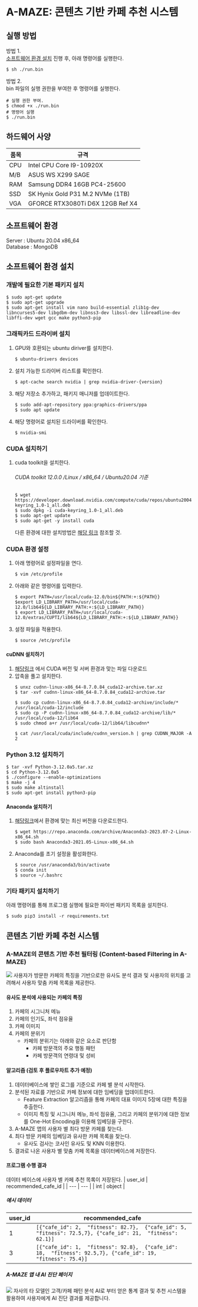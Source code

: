 # A-MAZE: 콘텐츠 기반 카페 추천 시스템
## 실행 방법
방법 1.   
[소프트웨어 환경 설치](#소프트웨어-환경-설치) 진행 후, 아래 명령어를 실행한다.
```shell
$ sh ./run.bin
```
방법 2.   
bin 파일의 실행 권한을 부여한 후 명령어를 실행한다.
```shell
# 실행 권한 부여.
$ chmod +x ./run.bin
# 명령어 실행
$ ./run.bin
```

## 하드웨어 사양
| 품목 | 규격 |
|------|------|
|CPU|Intel CPU Core I9-10920X|
|M/B| ASUS WS X299 SAGE|
|RAM | Samsung DDR4 16GB PC4-25600|
|SSD|SK Hynix Gold P31 M.2 NVMe (1TB)|
|VGA|GFORCE RTX3080Ti D6X 12GB Ref X4|

## 소프트웨어 환경
Server : Ubuntu 20.04 x86_64  
Database : MongoDB

## 소프트웨어 환경 설치
### 개발에 필요한 기본 패키지 설치
```shell
$ sudo apt-get update
$ sudo apt-get upgrade
$ sudo apt-get install vim nano build-essential zlib1g-dev libncurses5-dev libgdbm-dev libnss3-dev libssl-dev libreadline-dev libffi-dev wget gcc make python3-pip

```
### 그래픽카드 드라이버 설치
1. GPU와 호환되는 ubuntu diriver를 설치한다.
    ```shell 
    $ ubuntu-drivers devices
    ```
2. 설치 가능한 드라이버 리스트를 확인한다.
    ```shell 
    $ apt-cache search nvidia | grep nvidia-driver-{version}
    ```
3. 해당 저장소 추가하고, 패키지 매니저를 업데이트한다.
    ```shell 
    $ sudo add-apt-repository ppa:graphics-drivers/ppa
    $ sudo apt update
    ``` 
4. 해당 명령어로 설치된 드라이버를 확인한다.
    ```shell
    $ nvidia-smi
    ```

### CUDA 설치하기
1. cuda toolkit을 설치한다.  
    ###### CUDA toolkit 12.0.0 /Linux / x86_64 / Ubuntu20.04 기준
    ```shell
    $ wget https://developer.download.nvidia.com/compute/cuda/repos/ubuntu2004/x86_64/cuda-keyring_1.0-1_all.deb
    $ sudo dpkg -i cuda-keyring_1.0-1_all.deb
    $ sudo apt-get update
    $ sudo apt-get -y install cuda
    ```
    다른 환경에 대한 설치방법은 [해당 링크](https://developer.nvidia.com/cuda-12-0-0-download-archive) 참조할 것.

### CUDA 환경 설정
1. 아래 명령어로 설정파일을 연다.
    ```shell
    $ vim /etc/profile
    ```
2. 아래와 같은 명령어를 입력한다.
    ```shell
    $ export PATH=/usr/local/cuda-12.0/bin${PATH:+:${PATH}}
    $export LD_LIBRARY_PATH=/usr/local/cuda-12.0/lib64${LD_LIBRARY_PATH:+:${LD_LIBRARY_PATH}}
    $ export LD_LIBRARY_PATH=/usr/local/cuda-12.0/extras/CUPTI/lib64${LD_LIBRARY_PATH:+:${LD_LIBRARY_PATH}}
    ```
3. 설정 파일을 적용한다.
    ```shell
    $ source /etc/profile
    ```
#### cuDNN 설치하기  
1. [해당링크](https://developer.nvidia.com/rdp/cudnn-archive) 에서 CUDA 버전 및 서버 환경과 맞는 파일 다운로드 
2. 압축을 풀고 설치한다.
    ```shell
    $ unxz cudnn-linux-x86_64-8.7.0.84_cuda12-archive.tar.xz
    $ tar -xvf cudnn-linux-x86_64-8.7.0.84_cuda12-archive.tar

    $ sudo cp cudnn-linux-x86_64-8.7.0.84_cuda12-archive/include/* /usr/local/cuda-12/include
    $ sudo cp -P cudnn-linux-x86_64-8.7.0.84_cuda12-archive/lib/* /usr/local/cuda-12/lib64
    $ sudo chmod a+r /usr/local/cuda-12/lib64/libcudnn*

    $ cat /usr/local/cuda/include/cudnn_version.h | grep CUDNN_MAJOR -A 2
    ```

### Python 3.12 설치하기
```shell
$ tar -xvf Python-3.12.0a5.tar.xz
$ cd Python-3.12.0a5
$ ./configure --enable-optimizations
$ make -j 4
$ sudo make altinstall
$ sudo apt-get install python3-pip
```


#### Anaconda 설치하기 
1. [해당링크](https://repo.anaconda.com/archive/)에서 환경에 맞는 최신 버전을 다운로드한다.
    ```shell
    $ wget https://repo.anaconda.com/archive/Anaconda3-2023.07-2-Linux-x86_64.sh
    $ sudo bash Anaconda3-2021.05-Linux-x86_64.sh
    ```
2. Anaconda를 초기 설정을 활성화한다.
    ```shell
    $ source /usr/anaconda3/bin/activate 
    $ conda init
    $ source ~/.bashrc
    ```

### 기타 패키지 설치하기
아래 명령어를 통해 프로그램 실행에 필요한 파이썬 패키지 목록을 설치한다.
```shell
$ sudo pip3 install -r requirements.txt
```

## 콘텐츠 기반 카페 추천 시스템 
### A-MAZE의 콘텐츠 기반 추천 필터링 (Content-based Filtering in A-MAZE)
![](./images/the_big_ai_architecture.png)
사용자가 방문한 카페의 특징을 기반으로한 유사도 분석 결과 및 사용자의 위치를 고려해서 사용자 맞춤 카페 목록을 제공한다.

#### 유사도 분석에 사용되는 카페의 특징
1. 카페의 시그니처 메뉴
2. 카페의 인기도, 좌석 점유율
3. 카페 이미지
4. 카페의 분위기
    - 카페의 분위기는 아래와 같은 요소로 판단함
        - 카페 방문객의 주요 행동 패턴
        - 카페 방문객의 연령대 및 성비

#### 알고리즘 (검토 후 플로우차트 추가 예정)
1. 데이터베이스에 쌓인 로그를 기준으로 카페 별 분석 시작한다.
2. 분석된 자료를 기반으로 카페 정보에 대한 임베딩을 업데이트한다.
    - Feature Extraction 알고리즘을 통해 카페의 대표 이미지 5장에 대한 특징을 추출한다.
    - 이미지 특징 및 시그니처 메뉴, 좌석 점유율, 그리고 카페의 분위기에 대한 정보를 One-Hot Encoding을 이용해 임베딩을 구한다.
3. A-MAZE 앱의 사용자 별 최다 방문 카페를 찾는다.
4. 최다 방문 카페의 임베딩과 유사한 카페 목록을 찾는다.
    - 유사도 검사는 코사인 유사도 및 KNN 이용한다.
5. 결과로 나온 사용자 별 맞춤 카페 목록을 데이터베이스에 저장한다.

#### 프로그램 수행 결과
데이터 베이스에 사용자 별 카페 추천 목록이 저장된다.
| user_id | recommended_cafe_id | 
| --- | --- |
| int | object |

##### 예시 데이터
| user_id | recommended_cafe | 
| --- | --- |
| 1 | `[{"cafe_id": 2,  "fitness": 82.7},  {"cafe_id": 5,  "fitness": 72.5,7}, {"cafe_id": 21,  "fitness": 62.1}]`|
| 3 | `[{"cafe_id": 1,  "fitness": 92.8},  {"cafe_id": 18,  "fitness": 92.5,7}, {"cafe_id": 19,  "fitness": 75.4}]`|

##### A-MAZE 앱 내 AI 진단 페이지
![](./images/A_MAZE_MyPage.png)
자사의 타 모델인 고객/카페 패턴 분석 AI로 부터 얻은 통계 결과 및 추천 시스템을 활용하여 사용자에게 AI 진단 결과를 제공합니다.